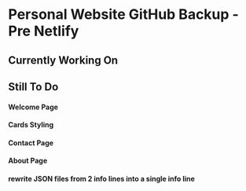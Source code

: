# Personal Website GitHub Backup - Pre Netlify

## Currently Working On


## Still To Do 
#### Welcome Page
#### Cards Styling
#### Contact Page
#### About Page
#### rewrite JSON files from 2 info lines into a single info line